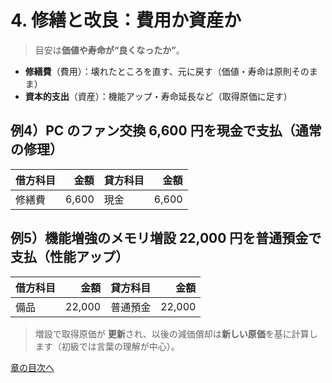 # 4. 修繕と改良：費用か資産か

> 目安は**価値や寿命が“良くなったか”**。

- **修繕費**（費用）：壊れたところを直す、元に戻す（価値・寿命は原則そのまま）
- **資本的支出**（資産）：機能アップ・寿命延長など（取得原価に足す）

## 例4）PC のファン交換 6,600 円を現金で支払（通常の修理）

| 借方科目 |  金額 | 貸方科目 |  金額 |
| -------- | ----: | -------- | ----: |
| 修繕費   | 6,600 | 現金     | 6,600 |

## 例5）機能増強のメモリ増設 22,000 円を普通預金で支払（性能アップ）

| 借方科目 |   金額 | 貸方科目 |   金額 |
| -------- | -----: | -------- | -----: |
| 備品     | 22,000 | 普通預金 | 22,000 |

> 増設で取得原価が **更新**され、以後の減価償却は**新しい原価**を基に計算します（初級では言葉の理解が中心）。

[章の目次へ](index.md)
